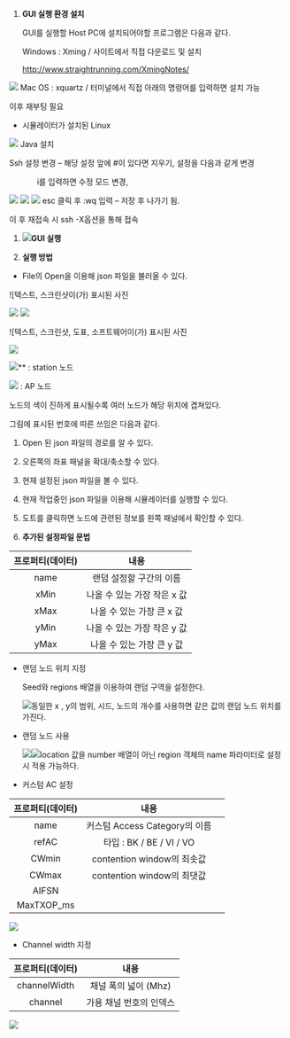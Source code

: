 1. **GUI 실행 환경 설치**

   GUI를 실행할 Host PC에 설치되어야할 프로그램은 다음과 같다.

   Windows : Xming / 사이트에서 직접 다운로드 및 설치

   <http://www.straightrunning.com/XmingNotes/>



<img src="https://github.com/shinyeong-gwak/Json_Graphic/tree/main/assets/Aspose.Words.22f62f65-cc84-493f-9f8d-83ca85439a8d.001.png">
Mac OS : xquartz / 터미널에서 직접 아래의 명령어를 입력하면 설치 가능

   이후 재부팅 필요

- 시뮬레이터가 설치된 Linux


<img src="https://github.com/shinyeong-gwak/Json_Graphic/tree/main/assets/Aspose.Words.22f62f65-cc84-493f-9f8d-83ca85439a8d.002.png">
Java 설치

  Ssh 설정 변경 – 해당 설정 앞에 #이 있다면 지우기, 설정을 다음과 같게 변경

`		`i를 입력하면 수정 모드 변경, 





















<img src="https://github.com/shinyeong-gwak/Json_Graphic/tree/main/assets/Aspose.Words.22f62f65-cc84-493f-9f8d-83ca85439a8d.003.png">
<img src="https://github.com/shinyeong-gwak/Json_Graphic/tree/main/assets/Aspose.Words.22f62f65-cc84-493f-9f8d-83ca85439a8d.004.png">
<img src="https://github.com/shinyeong-gwak/Json_Graphic/tree/main/assets/Aspose.Words.22f62f65-cc84-493f-9f8d-83ca85439a8d.005.png">
esc 클릭 후 :wq 입력 – 저장 후 나가기 됨.

이 후 재접속 시 ssh -X옵션을 통해 접속








1. <img src="https://github.com/shinyeong-gwak/Json_Graphic/tree/main/assets/Aspose.Words.22f62f65-cc84-493f-9f8d-83ca85439a8d.006.png">**GUI 실행**


1. **실행 방법**
- File의 Open을 이용해 json 파일을 불러올 수 있다.

![텍스트, 스크린샷이(가) 표시된 사진

<img src="https://github.com/shinyeong-gwak/Json_Graphic/tree/main/assets/Aspose.Words.22f62f65-cc84-493f-9f8d-83ca85439a8d.007.png">

<img src="https://github.com/shinyeong-gwak/Json_Graphic/tree/main/assets/Aspose.Words.22f62f65-cc84-493f-9f8d-83ca85439a8d.008.png">

![텍스트, 스크린샷, 도표, 소프트웨어이(가) 표시된 사진

<img src="https://github.com/shinyeong-gwak/Json_Graphic/tree/main/assets/Aspose.Words.22f62f65-cc84-493f-9f8d-83ca85439a8d.009.png">

<img src="https://github.com/shinyeong-gwak/Json_Graphic/tree/main/assets/Aspose.Words.22f62f65-cc84-493f-9f8d-83ca85439a8d.010.png">**   : station 노드

<img src="https://github.com/shinyeong-gwak/Json_Graphic/tree/main/assets/Aspose.Words.22f62f65-cc84-493f-9f8d-83ca85439a8d.011.png">   : AP 노드

노드의 색이 진하게 표시될수록 여러 노드가 해당 위치에 겹쳐있다.

그림에 표시된 번호에 따른 쓰임은 다음과 같다.

1. Open 된 json 파일의 경로를 알 수 있다.
1. 오른쪽의 좌표 패널을 확대/축소할 수 있다.
1. 현재 설정된 json 파일을 볼 수 있다.
1. 현재 작업중인 json 파일을 이용해 시뮬레이터를 실행할 수 있다.
1. 도트를 클릭하면 노드에 관련된 정보를 왼쪽 패널에서 확인할 수 있다.



1. **추가된 설정파일 문법** 

|프로퍼티(데이터)|내용|
| :-: | :-: |
|name|랜덤 설정할 구간의 이름|
|xMin|나올 수 있는 가장 작은 x 값|
|xMax|나올 수 있는 가장 큰 x 값|
|yMin|나올 수 있는 가장 작은 y 값|
|yMax|나올 수 있는 가장 큰 y 값|

- 랜덤 노드 위치 지정

  Seed와 regions 배열을 이용하여 랜덤 구역을 설정한다.















































  ![](Aspose.Words.22f62f65-cc84-493f-9f8d-83ca85439a8d.012.png)동일한 x , y의 범위, 시드, 노드의 개수를 사용하면 같은 값의 랜덤 노드 위치를 가진다.

- 랜덤 노드 사용






























  ![](Aspose.Words.22f62f65-cc84-493f-9f8d-83ca85439a8d.013.png)![](Aspose.Words.22f62f65-cc84-493f-9f8d-83ca85439a8d.014.png)location 값을 number 배열이 아닌 region 객체의 name 파라미터로 설정 시 적용 가능하다.


- 커스텀 AC 설정

|프로퍼티(데이터)|내용||
| :-: | :-: | :- |
|name|커스텀 Access Category의 이름||
|refAC|타입 : BK / BE / VI / VO||
|CWmin|contention window의 최솟값||
|CWmax|contention window의 최댓값||
|AIFSN|||
|MaxTXOP\_ms|||











































![](Aspose.Words.22f62f65-cc84-493f-9f8d-83ca85439a8d.015.png)

- Channel width 지정

|프로퍼티(데이터)|내용|
| :-: | :-: |
|channelWidth|채널 폭의 넓이 (Mhz)|
|channel|가용 채널 번호의 인덱스|





















































![](Aspose.Words.22f62f65-cc84-493f-9f8d-83ca85439a8d.016.png)
